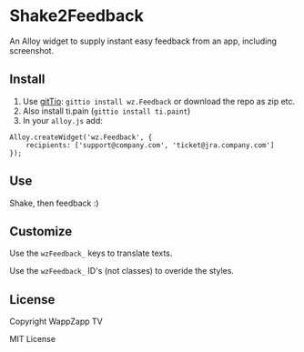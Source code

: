 # Shake2Feedback
An Alloy widget to supply instant easy feedback from an app, including screenshot.

## Install

1. Use [gitTio](http://gitt.io/component/wz.Feedback): `gittio install wz.Feedback` or download the repo as zip etc.
2. Also install ti.pain (`gittio install ti.paint`)
3. In your `alloy.js` add:

```
Alloy.createWidget('wz.Feedback', {
	recipients: ['support@company.com', 'ticket@jra.company.com']
});
```

## Use
Shake, then feedback :)

## Customize
Use the `wzFeedback_` keys to translate texts.

Use the `wzFeedback_` ID's (not classes) to overide the styles.

## License
Copyright WappZapp TV

MIT License
